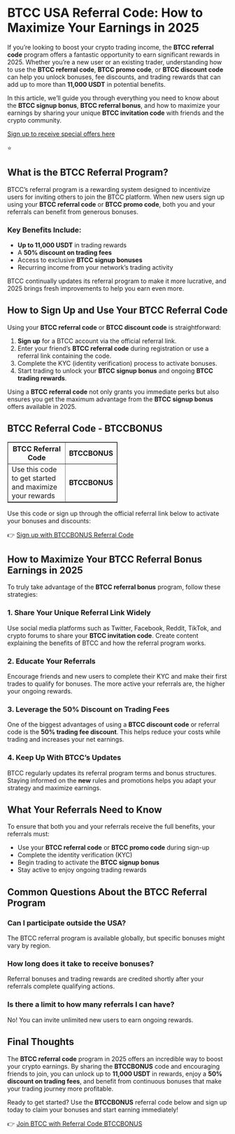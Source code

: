 
<h1>BTCC USA Referral Code: How to Maximize Your Earnings in 2025</h1>
<p>If you’re looking to boost your crypto trading income, the <strong>BTCC referral code</strong> program offers a fantastic opportunity to earn significant rewards in 2025. Whether you’re a new user or an existing trader, understanding how to use the <strong>BTCC referral code</strong>, <strong>BTCC promo code</strong>, or <strong>BTCC discount code</strong> can help you unlock bonuses, fee discounts, and trading rewards that can add up to more than <strong>11,000 USDT</strong> in potential benefits.</p>
<p>In this article, we’ll guide you through everything you need to know about the <strong>BTCC signup bonus</strong>, <strong>BTCC referral bonus</strong>, and how to maximize your earnings by sharing your unique <strong>BTCC invitation code</strong> with friends and the crypto community.</p>
<p><a href="https://partner.btcc.com/us/c/BTCCBONUS/9303" target="_blank">Sign up to receive special offers here</a></p

<img src="https://images.mirror-media.xyz/publication-images/Poz8BlB9BgSoA-3eFI7xG.png?height=500&amp;width=1000" decoding="async" data-nimg="fill" class="css-xah9so" style="position: absolute; inset: 0px; box-sizing: border-box; padding: 0px; border: none; margin: auto; display: block; width: 0px; height: 0px; min-width: 100%; max-width: 100%; min-height: 100%; max-height: 100%;">⭐
<h2>What is the BTCC Referral Program?</h2>
<p>BTCC’s referral program is a rewarding system designed to incentivize users for inviting others to join the BTCC platform. When new users sign up using your <strong>BTCC referral code</strong> or <strong>BTCC promo code</strong>, both you and your referrals can benefit from generous bonuses.</p>
<h3>Key Benefits Include:</h3>
<ul>
<li><strong>Up to 11,000 USDT</strong> in trading rewards</li>
<li>A <strong>50% discount on trading fees</strong></li>
<li>Access to exclusive <strong>BTCC signup bonuses</strong></li>
<li>Recurring income from your network’s trading activity</li>
</ul>
<p>BTCC continually updates its referral program to make it more lucrative, and 2025 brings fresh improvements to help you earn even more.</p>
<h2>How to Sign Up and Use Your BTCC Referral Code</h2>
<p>Using your <strong>BTCC referral code</strong> or <strong>BTCC discount code</strong> is straightforward:</p>
<ol>
<li><strong>Sign up</strong> for a BTCC account via the official referral link.</li>
<li>Enter your friend’s <strong>BTCC referral code</strong> during registration or use a referral link containing the code.</li>
<li>Complete the KYC (identity verification) process to activate bonuses.</li>
<li>Start trading to unlock your <strong>BTCC signup bonus</strong> and ongoing <strong>BTCC trading rewards</strong>.</li>
</ol>
<p>Using a <strong>BTCC referral code</strong> not only grants you immediate perks but also ensures you get the maximum advantage from the <strong>BTCC signup bonus</strong> offers available in 2025.</p>
<h2>BTCC Referral Code - BTCCBONUS</h2>
<table border="1" cellpadding="8" cellspacing="0" style="border-collapse: collapse; width: 50%;">
<thead>
<tr>
<th>BTCC Referral Code</th>
<th>BTCCBONUS</th>
</tr>
</thead>
<tbody>
<tr>
<td>Use this code to get started and maximize your rewards</td>
<td><strong>BTCCBONUS</strong></td>
</tr>
</tbody>
</table>
<p>Use this code or sign up through the official referral link below to activate your bonuses and discounts:</p>
<p>👉 <a href="https://partner.btcc.com/us/c/BTCCBONUS/9303" target="_blank" rel="noopener noreferrer">Sign up with BTCCBONUS Referral Code</a></p>
<h2>How to Maximize Your BTCC Referral Bonus Earnings in 2025</h2>
<p>To truly take advantage of the <strong>BTCC referral bonus</strong> program, follow these strategies:</p>
<h3>1. Share Your Unique Referral Link Widely</h3>
<p>Use social media platforms such as Twitter, Facebook, Reddit, TikTok, and crypto forums to share your <strong>BTCC invitation code</strong>. Create content explaining the benefits of BTCC and how the referral program works.</p>
<h3>2. Educate Your Referrals</h3>
<p>Encourage friends and new users to complete their KYC and make their first trades to qualify for bonuses. The more active your referrals are, the higher your ongoing rewards.</p>
<h3>3. Leverage the 50% Discount on Trading Fees</h3>
<p>One of the biggest advantages of using a <strong>BTCC discount code</strong> or referral code is the <strong>50% trading fee discount</strong>. This helps reduce your costs while trading and increases your net earnings.</p>
<h3>4. Keep Up With BTCC’s Updates</h3>
<p>BTCC regularly updates its referral program terms and bonus structures. Staying informed on the <strong>new</strong> rules and promotions helps you adapt your strategy and maximize earnings.</p>
<h2>What Your Referrals Need to Know</h2>
<p>To ensure that both you and your referrals receive the full benefits, your referrals must:</p>
<ul>
<li>Use your <strong>BTCC referral code</strong> or <strong>BTCC promo code</strong> during sign-up</li>
<li>Complete the identity verification (KYC)</li>
<li>Begin trading to activate the <strong>BTCC signup bonus</strong></li>
<li>Stay active to enjoy ongoing trading rewards</li>
</ul>
<h2>Common Questions About the BTCC Referral Program</h2>
<h3>Can I participate outside the USA?</h3>
<p>The BTCC referral program is available globally, but specific bonuses might vary by region.</p>
<h3>How long does it take to receive bonuses?</h3>
<p>Referral bonuses and trading rewards are credited shortly after your referrals complete qualifying actions.</p>
<h3>Is there a limit to how many referrals I can have?</h3>
<p>No! You can invite unlimited new users to earn ongoing rewards.</p>
<h2>Final Thoughts</h2>
<p>The <strong>BTCC referral code</strong> program in 2025 offers an incredible way to boost your crypto earnings. By sharing the <strong>BTCCBONUS</strong> code and encouraging friends to join, you can unlock up to <strong>11,000 USDT</strong> in rewards, enjoy a <strong>50% discount on trading fees</strong>, and benefit from continuous bonuses that make your trading journey more profitable.</p>
<p>Ready to get started? Use the <strong>BTCCBONUS</strong> referral code below and sign up today to claim your bonuses and start earning immediately!</p>
<p>👉 <a href="https://partner.btcc.com/us/c/BTCCBONUS/9303" target="_blank" rel="noopener noreferrer">Join BTCC with Referral Code BTCCBONUS</a></p>
</body>
</html>
